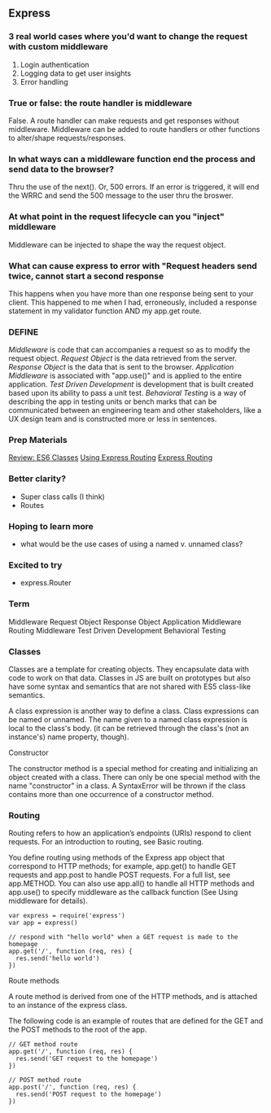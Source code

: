 ##  Express


### 3 real world cases where you'd want to change the request with custom  middleware
1. Login authentication
2. Logging data to get user insights
3. Error handling

### True or false: the route handler is middleware
False.  A route handler can make requests and get responses without middleware.  Middleware can be added to route handlers or other functions to alter/shape requests/responses.

### In what ways can a middleware function end the process and send data to the  browser?
Thru the use of the next().  Or, 500 errors.  If an error is triggered, it will end the WRRC and send the 500 message to the user thru the broswer.

### At what point in the request lifecycle can you "inject" middleware
Middleware can be injected to shape the way the request object.

### What can cause express to error with "Request headers send twice, cannot start a second response
This happens when you have more than one response being sent to your client. This happened to me when I had, erroneously, included a response statement in my validator function AND my app.get route.

### DEFINE
*Middleware* is code that can accompanies a request so as to modify the request object. 
*Request Object* is the data retrieved from the server.
*Response Object* is the data that is sent to the browser.
*Application Middleware* is associated with "app.use()" and is applied to the entire application.
*Test Driven Development* is development that is built created based upon its ability to pass a unit test.
*Behavioral Testing* is a way of describing the app in testing units or bench marks that can be communicated between an engineering team and other stakeholders, like a UX design team and is constructed more or less in sentences.

### Prep Materials
[Review: ES6 Classes](https://developer.mozilla.org/en-US/docs/Web/JavaScript/Reference/Classes)
[Using Express Routing](https://expressjs.com/en/guide/routing.html)
[Express Routing](https://scotch.io/tutorials/learn-to-use-the-new-router-in-expressjs-4)

### Better clarity?
- Super class calls (I think)
- Routes

### Hoping to learn more
- what would be the use cases of using a named v. unnamed class?
 
### Excited to try
- express.Router

### Term

Middleware
Request Object
Response Object
Application Middleware
Routing Middleware
Test Driven Development
Behavioral Testing


### Classes

Classes are a template for creating objects. They encapsulate data with code to work on that data. Classes in JS are built on prototypes but also have some syntax and semantics that are not shared with ES5 class-like semantics.

A class expression is another way to define a class. Class expressions can be named or unnamed. The name given to a named class expression is local to the class's body. (it can be retrieved through the class's (not an instance's) name property, though).

Constructor

The constructor method is a special method for creating and initializing an object created with a class. There can only be one special method with the name "constructor" in a class. A SyntaxError will be thrown if the class contains more than one occurrence of a constructor method.

### Routing

Routing refers to how an application’s endpoints (URIs) respond to client requests. For an introduction to routing, see Basic routing.

You define routing using methods of the Express app object that correspond to HTTP methods; for example, app.get() to handle GET requests and app.post to handle POST requests. For a full list, see app.METHOD. You can also use app.all() to handle all HTTP methods and app.use() to specify middleware as the callback function (See Using middleware for details).

```
var express = require('express')
var app = express()

// respond with "hello world" when a GET request is made to the homepage
app.get('/', function (req, res) {
  res.send('hello world')
})
```
Route methods

A route method is derived from one of the HTTP methods, and is attached to an instance of the express class.

The following code is an example of routes that are defined for the GET and the POST methods to the root of the app.

```
// GET method route
app.get('/', function (req, res) {
  res.send('GET request to the homepage')
})

// POST method route
app.post('/', function (req, res) {
  res.send('POST request to the homepage')
})
```

